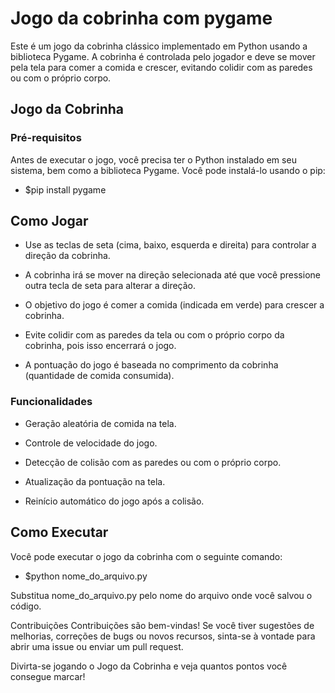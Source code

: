 # Jogo da cobrinha com pygame

Este é um jogo da cobrinha clássico implementado em Python usando a biblioteca Pygame. A cobrinha é controlada pelo jogador e deve se mover pela tela para comer a comida e crescer, evitando colidir com as paredes ou com o próprio corpo.

## Jogo da Cobrinha

### Pré-requisitos
Antes de executar o jogo, você precisa ter o Python instalado em seu sistema, bem como a biblioteca Pygame. Você pode instalá-lo usando o pip:

- $pip install pygame

## Como Jogar

- Use as teclas de seta (cima, baixo, esquerda e direita) para controlar a direção da cobrinha.
  
- A cobrinha irá se mover na direção selecionada até que você pressione outra tecla de seta para alterar a direção.
  
- O objetivo do jogo é comer a comida (indicada em verde) para crescer a cobrinha.
  
- Evite colidir com as paredes da tela ou com o próprio corpo da cobrinha, pois isso encerrará o jogo.
  
- A pontuação do jogo é baseada no comprimento da cobrinha (quantidade de comida consumida).
  
### Funcionalidades

- Geração aleatória de comida na tela.
  
- Controle de velocidade do jogo.
  
- Detecção de colisão com as paredes ou com o próprio corpo.
  
- Atualização da pontuação na tela.
  
- Reinício automático do jogo após a colisão.
  
## Como Executar
Você pode executar o jogo da cobrinha com o seguinte comando:

- $python nome_do_arquivo.py

Substitua nome_do_arquivo.py pelo nome do arquivo onde você salvou o código.

Contribuições
Contribuições são bem-vindas! Se você tiver sugestões de melhorias, correções de bugs ou novos recursos, sinta-se à vontade para abrir uma issue ou enviar um pull request.

Divirta-se jogando o Jogo da Cobrinha e veja quantos pontos você consegue marcar!

